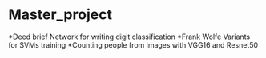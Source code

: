 # Master_project
*Deed brief Network for writing digit classification
*Frank Wolfe Variants for SVMs training
*Counting people from images with VGG16 and Resnet50
